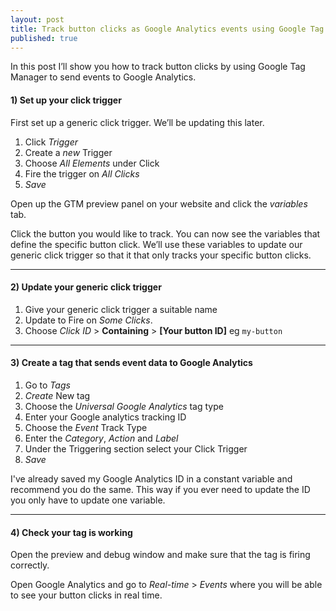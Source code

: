 ```yaml
---
layout: post
title: Track button clicks as Google Analytics events using Google Tag Manager
published: true
---
```

In this post I’ll show you how to track button clicks by using Google Tag Manager to send events to Google Analytics.

<amp-img src="/assets/images/click-me.gif" height="349" width="660" layout="responsive" alt="Track button clicks with GTM"></amp-img>

#### 1) Set up your click trigger

First set up a generic click trigger. We’ll be updating this later.

1. Click _Trigger_
1. Create a _new_ Trigger
1. Choose _All Elements_ under Click
1. Fire the trigger on _All Clicks_
1. _Save_

<amp-img src="/assets/images/all-clicks-trigger.jpg" height="189" width="660" layout="responsive" alt="GTM trigger configuration"></amp-img>

Open up the GTM preview panel on your website and click the _variables_ tab. 

Click the button you would like to track. You can now see the variables that define the specific button click. We’ll use these variables to update our generic click trigger so that it that only tracks your specific button clicks.

<amp-img src="/assets/images/variables.jpg" height="266" width="660" layout="responsive" alt="GTM variables"></amp-img>

<hr>

#### 2) Update your generic click trigger

1. Give your generic click trigger a suitable name
1. Update to Fire on _Some Clicks_.
1. Choose _Click ID_ > **Containing** > **[Your button ID]** eg `my-button`

<amp-img src="/assets/images/trigger-connfig.jpg" height="245" width="660" layout="responsive" alt="GTM trigger configuration with some clicks"></amp-img>

<hr>

#### 3) Create a tag that sends event data to Google Analytics

1. Go to _Tags_
1. _Create_ New tag
1. Choose the _Universal Google Analytics_ tag type
1. Enter your Google analytics tracking ID
1. Choose the _Event_ Track Type
1. Enter the _Category_,  _Action_ and _Label_
1. Under the Triggering section select your Click Trigger
1. _Save_

<amp-img src="/assets/images/button-click-event.jpg" height="308" width="660" layout="responsive" alt="GTM event"></amp-img>

I've already saved my Google Analytics ID in a constant variable and recommend you do the same. This way if you ever need to update the ID you only have to update one variable.

<hr>

#### 4) Check your tag is working

Open the preview and debug window and make sure that the tag is firing correctly.

<amp-img src="/assets/images/check-button-click-tag.jpg" height="309" width="660" layout="responsive" alt="GTM tag firing"></amp-img>

Open Google Analytics and go to _Real-time_ > _Events_ where you will be able to see your button clicks in real time.

<amp-img src="/assets/images./real-time-button-click.jpg" height="243" width="660" layout="responsive" alt="GA real-time events"></amp-img>